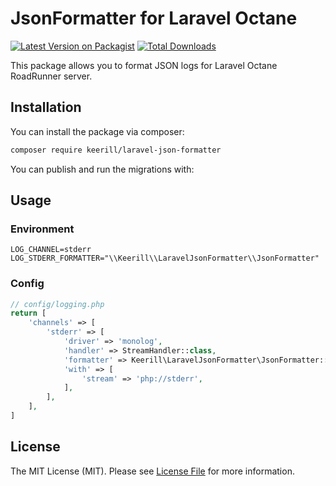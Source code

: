 # JsonFormatter for Laravel Octane

[![Latest Version on Packagist](https://img.shields.io/packagist/v/keerill/laravel-json-formatter.svg?style=flat-square)](https://packagist.org/packages/keerill/laravel-json-formatter)
[![Total Downloads](https://img.shields.io/packagist/dt/keerill/laravel-json-formatter.svg?style=flat-square)](https://packagist.org/packages/keerill/laravel-json-formatter)

This package allows you to format JSON logs for Laravel Octane RoadRunner server.

## Installation

You can install the package via composer:

```bash
composer require keerill/laravel-json-formatter
```

You can publish and run the migrations with:

## Usage

### Environment

``` env
LOG_CHANNEL=stderr
LOG_STDERR_FORMATTER="\\Keerill\\LaravelJsonFormatter\\JsonFormatter"
```

### Config

``` php
// config/logging.php
return [
    'channels' => [
        'stderr' => [
            'driver' => 'monolog',
            'handler' => StreamHandler::class,
            'formatter' => Keerill\LaravelJsonFormatter\JsonFormatter::class,
            'with' => [
                'stream' => 'php://stderr',
            ],
        ],
    ],
]
```

## License

The MIT License (MIT). Please see [License File](LICENSE.md) for more information.
